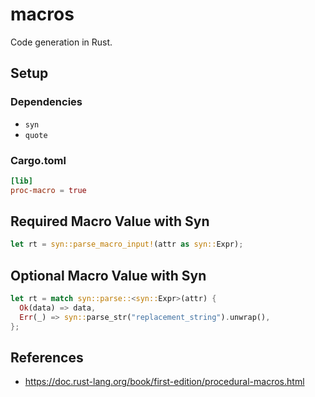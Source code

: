 # macros
Code generation in Rust.

## Setup
### Dependencies
- `syn`
- `quote`

### Cargo.toml
```toml
[lib]
proc-macro = true
```

## Required Macro Value with Syn
```rust
let rt = syn::parse_macro_input!(attr as syn::Expr);
```

## Optional Macro Value with Syn
```rust
let rt = match syn::parse::<syn::Expr>(attr) {
  Ok(data) => data,
  Err(_) => syn::parse_str("replacement_string").unwrap(),
};
```

## References
- https://doc.rust-lang.org/book/first-edition/procedural-macros.html

